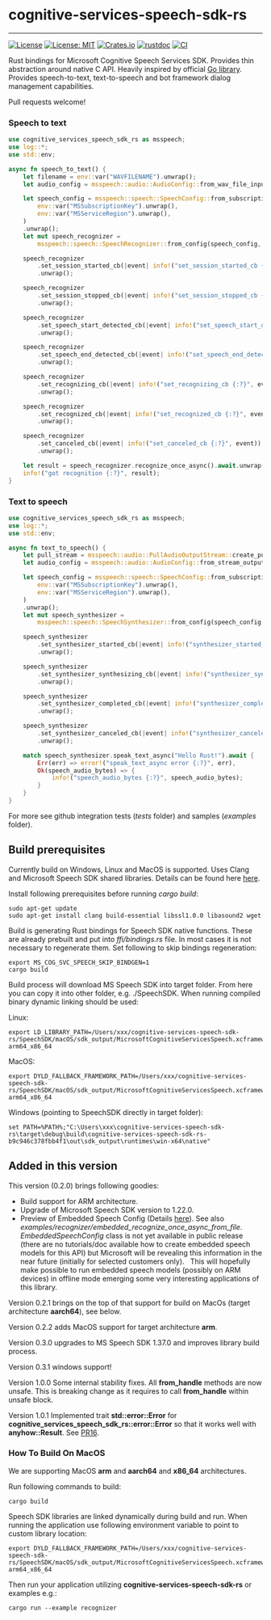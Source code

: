 # cognitive-services-speech-sdk-rs

---
[![License](https://img.shields.io/badge/License-Apache-blue.svg)](LICENSE-APACHE)
[![License: MIT](https://img.shields.io/badge/License-MIT-yellow.svg)](LICENSE-MIT)
[![Crates.io][crates-badge]][crates-url]
[![rustdoc][rustdoc-badge]][rustdoc-url]
[![CI](https://github.com/jabber-tools/cognitive-services-speech-sdk-rs/actions/workflows/github-actions-rust-ci.yml/badge.svg)](https://github.com/jabber-tools/cognitive-services-speech-sdk-rs/actions/workflows/github-actions-rust-ci.yml)

[crates-badge]: https://img.shields.io/crates/v/cognitive-services-speech-sdk-rs.svg
[crates-url]: https://crates.io/crates/cognitive-services-speech-sdk-rs
[rustdoc-badge]: https://img.shields.io/badge/rustdoc-0.2.2-green.svg
[rustdoc-url]: https://jabber-tools.github.io/cognitive_services_speech_sdk_rs/doc/1.0.0/cognitive_services_speech_sdk_rs/index.html

Rust bindings for Microsoft Cognitive Speech Services SDK. Provides thin abstraction around native C API. Heavily inspired by official [Go library](https://github.com/microsoft/cognitive-services-speech-sdk-go). Provides speech-to-text, text-to-speech and bot framework dialog management capabilities. 

Pull requests welcome!

### Speech to text 
```rust
use cognitive_services_speech_sdk_rs as msspeech;
use log::*;
use std::env;

async fn speech_to_text() {
    let filename = env::var("WAVFILENAME").unwrap();
    let audio_config = msspeech::audio::AudioConfig::from_wav_file_input(&filename).unwrap();

    let speech_config = msspeech::speech::SpeechConfig::from_subscription(
        env::var("MSSubscriptionKey").unwrap(),
        env::var("MSServiceRegion").unwrap(),
    )
    .unwrap();
    let mut speech_recognizer =
        msspeech::speech::SpeechRecognizer::from_config(speech_config, audio_config).unwrap();

    speech_recognizer
        .set_session_started_cb(|event| info!("set_session_started_cb {:?}", event))
        .unwrap();

    speech_recognizer
        .set_session_stopped_cb(|event| info!("set_session_stopped_cb {:?}", event))
        .unwrap();

    speech_recognizer
        .set_speech_start_detected_cb(|event| info!("set_speech_start_detected_cb {:?}", event))
        .unwrap();

    speech_recognizer
        .set_speech_end_detected_cb(|event| info!("set_speech_end_detected_cb {:?}", event))
        .unwrap();

    speech_recognizer
        .set_recognizing_cb(|event| info!("set_recognizing_cb {:?}", event.result.text))
        .unwrap();

    speech_recognizer
        .set_recognized_cb(|event| info!("set_recognized_cb {:?}", event))
        .unwrap();

    speech_recognizer
        .set_canceled_cb(|event| info!("set_canceled_cb {:?}", event))
        .unwrap();

    let result = speech_recognizer.recognize_once_async().await.unwrap();
    info!("got recognition {:?}", result);
}
```

### Text to speech
```rust
use cognitive_services_speech_sdk_rs as msspeech;
use log::*;
use std::env;

async fn text_to_speech() {
    let pull_stream = msspeech::audio::PullAudioOutputStream::create_pull_stream().unwrap();
    let audio_config = msspeech::audio::AudioConfig::from_stream_output(&pull_stream).unwrap();

    let speech_config = msspeech::speech::SpeechConfig::from_subscription(
        env::var("MSSubscriptionKey").unwrap(),
        env::var("MSServiceRegion").unwrap(),
    )
    .unwrap();
    let mut speech_synthesizer =
        msspeech::speech::SpeechSynthesizer::from_config(speech_config, audio_config).unwrap();

    speech_synthesizer
        .set_synthesizer_started_cb(|event| info!("synthesizer_started_cb {:?}", event))
        .unwrap();

    speech_synthesizer
        .set_synthesizer_synthesizing_cb(|event| info!("synthesizer_synthesizing_cb {:?}", event))
        .unwrap();

    speech_synthesizer
        .set_synthesizer_completed_cb(|event| info!("synthesizer_completed_cb {:?}", event))
        .unwrap();

    speech_synthesizer
        .set_synthesizer_canceled_cb(|event| info!("synthesizer_canceled_cb {:?}", event))
        .unwrap();

    match speech_synthesizer.speak_text_async("Hello Rust!").await {
        Err(err) => error!("speak_text_async error {:?}", err),
        Ok(speech_audio_bytes) => {
            info!("speech_audio_bytes {:?}", speech_audio_bytes);
        }
    }
}
```

For more see github integration tests (*tests* folder) and samples (*examples* folder).

## Build prerequisites

Currently build on Windows, Linux and MacOS is supported. Uses Clang and Microsoft Speech SDK shared libraries. Details can be found here [here](https://docs.microsoft.com/en-us/azure/cognitive-services/speech-service/quickstarts/setup-platform?tabs=dotnet%2Cwindows%2Cjre%2Cbrowser&pivots=programming-language-go).

Install following prerequisites before running *cargo build*:

```
sudo apt-get update 
sudo apt-get install clang build-essential libssl1.0.0 libasound2 wget
```

Build is generating Rust bindings for Speech SDK native functions. These are already prebuilt and put into *ffi/bindings.rs* file. In most cases it is not necessary to regenerate them. Set following to skip bindings regeneration:

```
export MS_COG_SVC_SPEECH_SKIP_BINDGEN=1
cargo build
```

Build process will download MS Speech SDK into target folder. From here you can copy it into other folder, e.g. ./SpeechSDK. When running compiled binary dynamic linking should be used:

Linux:
```
export LD_LIBRARY_PATH=/Users/xxx/cognitive-services-speech-sdk-rs/SpeechSDK/macOS/sdk_output/MicrosoftCognitiveServicesSpeech.xcframework/macos-arm64_x86_64
```

MacOS:
```
export DYLD_FALLBACK_FRAMEWORK_PATH=/Users/xxx/cognitive-services-speech-sdk-rs/SpeechSDK/macOS/sdk_output/MicrosoftCognitiveServicesSpeech.xcframework/macos-arm64_x86_64
```

Windows (pointing to SpeechSDK directly in target folder):
```
set PATH=%PATH%;"C:\Users\xxx\cognitive-services-speech-sdk-rs\target\debug\build\cognitive-services-speech-sdk-rs-b9c946c378fbb4f1\out\sdk_output\runtimes\win-x64\native"
```

## Added in this version

This version (0.2.0) brings following goodies:

* Build support for ARM architecture.
* Upgrade of Microsoft Speech SDK version to 1.22.0.
* Preview of Embedded Speech Config (Details [here](https://docs.microsoft.com/en-us/cpp/cognitive-services/speech/embeddedspeechconfig)). See also *examples/recognizer/embedded_recognize_once_async_from_file*. 
  *EmbeddedSpeechConfig* class is not yet available in public release (there are no tutorials/doc available how to create embedded speech models for this API) but Microsoft will be revealing this information in the near future (initially for selected customers only). 
  This will hopefully make possible to run embedded speech models (possibly on ARM devices) in offline mode emerging some very interesting applications of this library.

Version 0.2.1 brings on the top of that support for build on MacOs (target architecture **aarch64**), see below.

Version 0.2.2 adds MacOS support for target architecture **arm**.

Version 0.3.0 upgrades to MS Speech SDK 1.37.0 and improves library build process.

Version 0.3.1 windows support!

Version 1.0.0 Some internal stability fixes. All **from_handle** methods are now unsafe. This is breaking change as it requires to call **from_handle** within unsafe block.

Version 1.0.1 Implemented trait **std::error::Error** for **cognitive_services_speech_sdk_rs::error::Error** so that it works well with **anyhow::Result<T>**. See [PR16](https://github.com/jabber-tools/cognitive-services-speech-sdk-rs/pull/16).

### How To Build On MacOS

We are supporting MacOS **arm** and **aarch64** and **x86_64** architectures.

Run following commands to build:
```
cargo build
```

Speech SDK libraries are linked dynamically during build and run. When running the application use following environment variable to point to custom library location:

```
export DYLD_FALLBACK_FRAMEWORK_PATH=/Users/xxx/cognitive-services-speech-sdk-rs/SpeechSDK/macOS/sdk_output/MicrosoftCognitiveServicesSpeech.xcframework/macos-arm64_x86_64
```

Then run your application utilizing **cognitive-services-speech-sdk-rs** or examples e.g.:
```
cargo run --example recognizer
```

